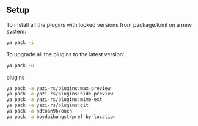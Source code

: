 ## Setup

To install all the plugins with locked versions from package.toml on a new system:

```bash
ya pack -i
```

To upgrade all the plugins to the latest version:

```bash
ya pack -u
```

plugins

```bash
ya pack -a yazi-rs/plugins:max-preview
ya pack -a yazi-rs/plugins:hide-preview
ya pack -a yazi-rs/plugins:mime-ext
ya pack -a yazi-rs/plugins:git
ya pack -a ndtoan96/ouch
ya pack -a boydaihungst/pref-by-location
```
